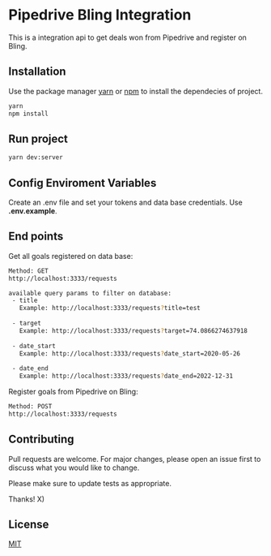# Pipedrive Bling Integration

This is a integration api to get deals won from Pipedrive and register on Bling.

## Installation

Use the package manager [yarn](https://yarnpkg.com/) or
[npm](https://www.npmjs.com/) to install the dependecies of project.

```bash
yarn
npm install
```

## Run project

```bash
yarn dev:server
```

## Config Enviroment Variables

Create an .env file and set your tokens and data base credentials.
Use <strong>.env.example</strong>.

## End points

Get all goals registered on data base:

```bash
Method: GET
http://localhost:3333/requests

available query params to filter on database:
 - title
   Example: http://localhost:3333/requests?title=test
   
 - target
   Example: http://localhost:3333/requests?target=74.0866274637918
   
 - date_start
   Example: http://localhost:3333/requests?date_start=2020-05-26
   
 - date_end
   Example: http://localhost:3333/requests?date_end=2022-12-31
```

Register goals from Pipedrive on Bling:

```bash
Method: POST
http://localhost:3333/requests
```

## Contributing
Pull requests are welcome. For major changes, please open an issue first to discuss what you would like to change.

Please make sure to update tests as appropriate.

Thanks! X)

## License
[MIT](https://choosealicense.com/licenses/mit/)
